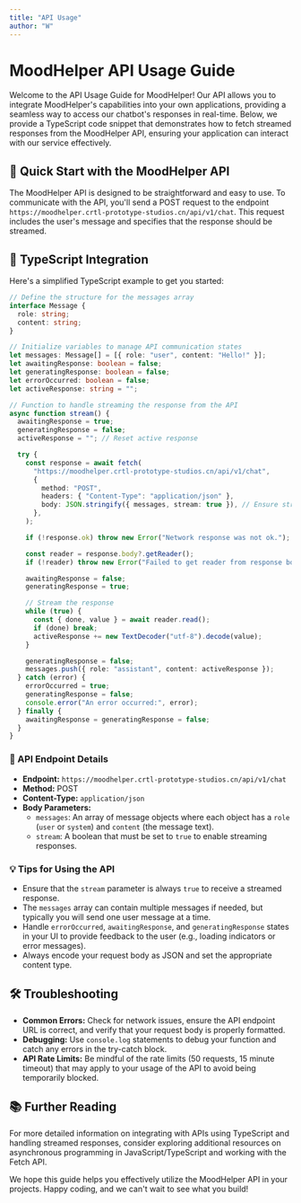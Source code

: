 ```yaml
---
title: "API Usage"
author: "W"
---
```


# MoodHelper API Usage Guide

Welcome to the API Usage Guide for MoodHelper! Our API allows you to integrate MoodHelper's capabilities into your own applications, providing a seamless way to access our chatbot's responses in real-time. Below, we provide a TypeScript code snippet that demonstrates how to fetch streamed responses from the MoodHelper API, ensuring your application can interact with our service effectively.

## 🚀 Quick Start with the MoodHelper API

The MoodHelper API is designed to be straightforward and easy to use. To communicate with the API, you'll send a POST request to the endpoint `https://moodhelper.crtl-prototype-studios.cn/api/v1/chat`. This request includes the user's message and specifies that the response should be streamed.

## 📜 TypeScript Integration

Here's a simplified TypeScript example to get you started:

```ts
// Define the structure for the messages array
interface Message {
  role: string;
  content: string;
}

// Initialize variables to manage API communication states
let messages: Message[] = [{ role: "user", content: "Hello!" }];
let awaitingResponse: boolean = false;
let generatingResponse: boolean = false;
let errorOccurred: boolean = false;
let activeResponse: string = "";

// Function to handle streaming the response from the API
async function stream() {
  awaitingResponse = true;
  generatingResponse = false;
  activeResponse = ""; // Reset active response

  try {
    const response = await fetch(
      "https://moodhelper.crtl-prototype-studios.cn/api/v1/chat",
      {
        method: "POST",
        headers: { "Content-Type": "application/json" },
        body: JSON.stringify({ messages, stream: true }), // Ensure stream is true
      },
    );

    if (!response.ok) throw new Error("Network response was not ok.");

    const reader = response.body?.getReader();
    if (!reader) throw new Error("Failed to get reader from response body.");

    awaitingResponse = false;
    generatingResponse = true;

    // Stream the response
    while (true) {
      const { done, value } = await reader.read();
      if (done) break;
      activeResponse += new TextDecoder("utf-8").decode(value);
    }

    generatingResponse = false;
    messages.push({ role: "assistant", content: activeResponse });
  } catch (error) {
    errorOccurred = true;
    generatingResponse = false;
    console.error("An error occurred:", error);
  } finally {
    awaitingResponse = generatingResponse = false;
  }
}
```

### 📘 API Endpoint Details

- **Endpoint:** `https://moodhelper.crtl-prototype-studios.cn/api/v1/chat`
- **Method:** POST
- **Content-Type:** `application/json`
- **Body Parameters:**
  - `messages`: An array of message objects where each object has a `role` (`user` or `system`) and `content` (the message text).
  - `stream`: A boolean that must be set to `true` to enable streaming responses.

### 💡 Tips for Using the API

- Ensure that the `stream` parameter is always `true` to receive a streamed response.
- The `messages` array can contain multiple messages if needed, but typically you will send one user message at a time.
- Handle `errorOccurred`, `awaitingResponse`, and `generatingResponse` states in your UI to provide feedback to the user (e.g., loading indicators or error messages).
- Always encode your request body as JSON and set the appropriate content type.

## 🛠 Troubleshooting

- **Common Errors:** Check for network issues, ensure the API endpoint URL is correct, and verify that your request body is properly formatted.
- **Debugging:** Use `console.log` statements to debug your function and catch any errors in the try-catch block.
- **API Rate Limits:** Be mindful of the rate limits (50 requests, 15 minute timeout) that may apply to your usage of the API to avoid being temporarily blocked.

## 📚 Further Reading

For more detailed information on integrating with APIs using TypeScript and handling streamed responses, consider exploring additional resources on asynchronous programming in JavaScript/TypeScript and working with the Fetch API.

We hope this guide helps you effectively utilize the MoodHelper API in your projects. Happy coding, and we can't wait to see what you build!
